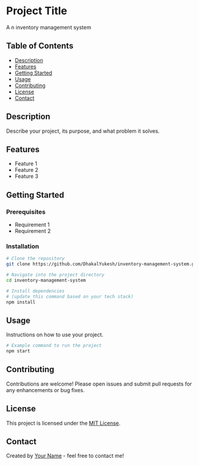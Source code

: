 # Project Title

A n inventory management system

## Table of Contents

- [Description](#description)
- [Features](#features)
- [Getting Started](#getting-started)
- [Usage](#usage)
- [Contributing](#contributing)
- [License](#license)
- [Contact](#contact)

## Description

Describe your project, its purpose, and what problem it solves.

## Features

- Feature 1
- Feature 2
- Feature 3

## Getting Started

### Prerequisites

- Requirement 1
- Requirement 2

### Installation

```bash
# Clone the repository
git clone https://github.com/DhakalYukesh/inventory-management-system.git

# Navigate into the project directory
cd inventory-management-system

# Install dependencies
# (update this command based on your tech stack)
npm install
```

## Usage

Instructions on how to use your project.

```bash
# Example command to run the project
npm start
```

## Contributing

Contributions are welcome! Please open issues and submit pull requests for any enhancements or bug fixes.

## License

This project is licensed under the [MIT License](LICENSE).

## Contact

Created by [Your Name](https://github.com/DhakalYukesh) - feel free to contact me!